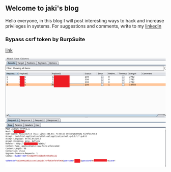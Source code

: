 ## Welcome to jaki's blog

Hello everyone, in this blog I will post interesting ways to hack and increase privileges in systems. For suggestions and comments, write to my [linkedin]( https://www.linkedin.com/in/sergey-budilov/)

### Bypass csrf token by BurpSuite
[link](https://github.com/l0wc0ster/blog/blob/gh-pages/csfr-bypass-burpsuite.md)

![Image](https://github.com/l0wc0ster/blog/blob/gh-pages/img/anti-csrf-burp/6.png)